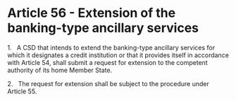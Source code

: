 # Article 56 - Extension of the banking-type ancillary services


1.   A CSD that intends to extend the banking-type ancillary services for which it designates a credit institution or that it provides itself in accordance with Article 54, shall submit a request for extension to the competent authority of its home Member State.

2.   The request for extension shall be subject to the procedure under Article 55.
